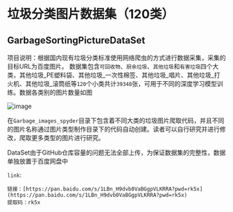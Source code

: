 # 垃圾分类图片数据集（120类）
## GarbageSortingPictureDataSet
项目说明：根据国内现有垃圾分类标准使用网络爬虫的方式进行数据采集，采集的目标URL为百度图片。
数据集包含`可回收物`、`厨余垃圾`、`其他垃圾`和`有害垃圾`四个大类，其他垃圾_PE塑料袋、其他垃圾_一次性棉签、其他垃圾_唱片、其他垃圾_打火机、其他垃圾_滚筒纸等`120`个小类共计`39348`张，可用于不同的深度学习模型训练。数据各类别的图片数量如图




![image](https://user-images.githubusercontent.com/131667281/234495204-97142548-b47f-4027-84d2-ade5be62bafa.png)


在`Garbage_images_spyder`目录下包含着不同大类的垃圾图片爬取代码，并且不同的图片名称通过图片类型制作目录下的代码自动创建。读者可以自行研究并进行修改，爬取更多类型的图片进行研究。

DataSet由于GitHub仓库容量的问题无法全部上传，为保证数据集的完整性，数据单独放置于百度网盘中

`link`:

    链接：[https://pan.baidu.com/s/1LBn_H9dvb0VaBGgpVLKRRA?pwd=rk5x](https://pan.baidu.com/s/1LBn_H9dvb0VaBGgpVLKRRA?pwd=rk5x) 
    提取码：rk5x 

